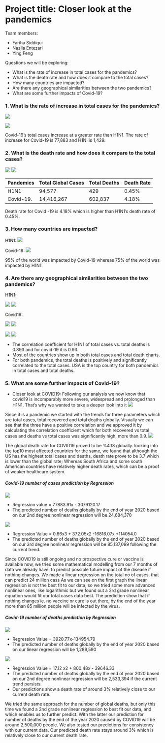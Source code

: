 # Project title: Closer look at the pandemics

Team members:
- Fariha Siddiqui
- Nazila Entezari
- Ying Feng

Questions we will be exploring:
 - What is the rate of increase in total cases for the pandemics? 
 - What is the death rate and how does it compare to the total cases?
 - How many countries are impacted? 
 - Are there any geographical similarities between the two pandemics?
 - What are some further impacts of Covid-19? 

### 1.	What is the rate of increase in total cases for the pandemics? 

![](output/h1n1_fig5.png) 

![](output/covid19_fig1.png) 

Covid-19’s total cases increase at a greater rate than H1N1. The rate of increase for Covid-19 is 77,883 and H1NI is 1,429.

### 2.	What is the death rate and how does it compare to the total cases?

![](output/h1n1_fig2.png) 
![](output/covid19_fig2.png) 

Pandemics | Total Global Cases | Total Deaths | Death Rate 
----------|--------------------|--------------|-----------
H1N1      | 94,577             | 429          | 0.45%
Covid-19. | 14,416,267         | 602,837      | 4.18%

Death rate for Covid -19 is 4.18% which is higher than H1N1’s death rate of 0.45%.

### 3.	How many countries are impacted? 

H1N1:
![](output/h1n1_fig7.png) 

Covid-19:
![](output/covid19_fig14.png) 

95% of the world was impacted by Covid-19 whereas 75% of the world was impacted by H1N1.

### 4.	Are there any geographical similarities between the two pandemics?

H1N1:

![](output/h1n1_fig3.png) 
![](output/h1n1_fig4.png) 


Covid19:

![](output/covid19_fig9.png) 
![](output/covid19_fig10.png) 

![](output/h1n1_fig1.png) 
![](output/covid19_fig7.png) 

- The correlation coefficient for H1N1 of total cases vs. total deaths is 0.893 and for covid-19 it is 0.93.
- Most of the countries show up in both total cases and total death charts.
- For both pandemics, the total deaths is positively and significantly correlated to the total cases. USA is the top country for both pandemics in total cases and total deaths. 

### 5.	What are some further impacts of Covid-19? 

- Closer look at COVID19:
Following our analysis we now know that covid19 is incomparably more severe, widespread and prolonged than H1N1. That’s why we wanted to take a deeper look into it
![](output/covid19_fig6.png) 

Since it is a pandemic we started with the trends for three parameters which are total cases, total recovered and total deaths globally.
Visually we can see that the three have a positive correlation  and we approved it by calculating the correlation coefficient which for both recovered vs total cases and deaths vs total cases  was significantly high, more than 0.9.
![](output/covid19_fig11.png) 

The global death rate for COVID19 proved to be %4.18 globally.
looking into the top10 most affected countries for the same, we found that although the US has the highest total cases and deaths,  death rate prove to be 3.7 which is lower than the global rate; Whereas South Africa and some south American countries have relatively higher death rates, which can be a proof of weaker healthcare system.

##### Covid-19 number of cases prediction by Regression

![](output/covid19_fig1.png) 

- Regression value = 77883.91x - 3079120.17
- The predicted number of deaths globally by the end of year 2020 based on our 2nd degree nonlinear regression will be 24,684,370

![](output/covid19_fig3.png) 

- Regression Value = 0.86x3 + 372.05x2 -16816.07x +114054.0
- The predicted number of deaths globally by the end of year 2020 based on our 3rd degree nonlinear regression will be 85,137,099 following the current trend.

Since COVID19 is still ongoing and no prospective cure or vaccine is available now, we tried some mathematical modelling from our 7 months of data we already have, to predict possible future impact of the disease if nothing changes.
We made a linear regression on the total no of cases, that can predict 24 million cass
As we can see on the first graph the linear regression is not the best fit to our data, so we tried some more advanced nonlinear ones, like logarithmic but we found out a 3rd grade nonlinear equation would fit our total cases data best. The prediction show that if nothing changes ie. no vaccine or cure is out there, by the end of the year more than 85 million people will be infected by the virus.

##### Covid-19 number of deaths prediction by Regression

![](output/covid19_fig4.png) 

- Regression Value = 3920.77x-134954.79
- The predicted number of deaths globally by the end of year 2020 based on our linear regression will be 1,289,590

![](output/covid19_fig5.png) 

- Regression Value = 17.12 x2 + 800.48x - 39646.33
- The predicted number of deaths globally by the end of year 2020 based on our 2nd degree nonlinear regression will be 2,533,394 if the current trend persists.
- Our predictions show a death rate of around 3% relatively close to our current death rate.

We tried the same approach for the number of global deaths, but only this time we found a 2nd grade nonlinear regression to best fit our data, and which enables us to further predict. With the latter our prediction for number of deaths by the end of the year 2020 caused by COVID19 will be around 2,500,000 people.
We also tested our predictions for consistency with our current data. Our predicted death rate stays around 3% which is relatively close to our current death rate.








